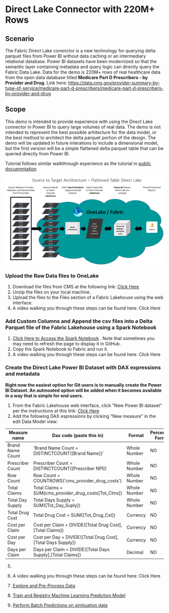 # Direct Lake Connector with 220M+ Rows


## Scenario
The Fabric Direct Lake conenctor is a new technology for querying delta parquet files from Power BI without data caching or an intermediary relational database. Power BI datasets have been modernized so that the semantic layer containing metadata and query logic can directly query the Fabric Data Lake. Data for the demo is 220M+ rows of real healthcare data from the open data database titled **Medicare Part D Prescribers - by Provider and Drug**. Link here: https://data.cms.gov/provider-summary-by-type-of-service/medicare-part-d-prescribers/medicare-part-d-prescribers-by-provider-and-drug 

## Scope
This demo is intended to provide experience with using the Direct Lake connector in Power BI to query large volumes of real data. The demo is not intended to represent the best possible arhitecture for the data model, or the best method to architect the delta parquet portion of the design. The demo will be updated in future interations to include a dimensional model, but the first version will be a simple flattened delta parquet table that can be queried directly from Power BI. 

Tutorial follows similar walkthrough experience as the tutorial in [public docuemntation](https://learn.microsoft.com/en-us/fabric/data-science/tutorial-data-science-introduction)

![analytics-bi-directlake](./Images/DirectLake_Architecture.png) 

### Upload the Raw Data files to OneLake
1. Download the files from CMS at the following link: [Click Here](https://data.cms.gov/provider-summary-by-type-of-service/medicare-part-d-prescribers/medicare-part-d-prescribers-by-provider-and-drug)
2. Unzip the files on your local machine.
3. Upload the files to the Files section of a Fabric Lakehouse using the web interface.
4. A video walking you through these steps can be found here: Click Here

### Add Custom Columns and Append the csv files into a Delta Parquet file of the Fabric Lakehouse using a Spark Notebook
1. [Click Here to Access the Spark Notebook](./Load%20CMS%20Medicare%20Part%20D%20Data.ipynb) . Note that sometimes you may need to refresh the page to display it in GitHub.
2. Copy the Spark Notebook to Fabric and run it.
3. A video walking you through these steps can be found here: Click Here

### Create the Direct Lake Power BI Dataset with DAX expressions and metadata
**Right now the easiest option for Git users is to manually create the Power BI Dataset. An autmoated option will be added when it becomes available in a way that is simple for end users.**
1. From the Fabric Lakehouse web interface, click "New Power BI dataset" per the instructions at this link: [Click Here](https://learn.microsoft.com/en-us/power-bi/enterprise/directlake-overview#to-create-a-basic-direct-lake-dataset-for-your-lakehouse)
2. Add the following DAX espressions by clicking "New measure" in the edit Data Model view:

 | Measure name | Dax code (paste this in) | Format | Percentage Format | Thousands seperator | Decimal places | Data category | 
 | ------------ | ------------------------ | ------ | ----------------- | ------------------- | -------------- | ------------- | 
 | Brand Name Count | 'Brand Name Count = DISTINCTCOUNT([Brand Name])' | Whole Number | NO | Yes | 0 | Uncategorized | 
 | Prescriber Count | Prescriber Count = DISTINCTCOUNT([Prescriber NPI]) | Whole Number | NO | Yes | 0 | Uncategorized | 
 | Row Count | Row Count = COUNTROWS('cms_provider_drug_costs') | Whole Number | NO | Yes | 0 | Uncategorized | 
 | Total Claims | Total Claims = SUM(cms_provider_drug_costs[Tot_Clms]) | Whole Number | NO | Yes | 0 | Uncategorized | 
 | Total Day Supply | Total Days Supply = SUM([Tot_Day_Suply]) | Whole Number | NO | Yes | 0 | Uncategorized | 
 | Total Drug Cost | Total Drug Cost = SUM([Tot_Drug_Cst]) | Currency | NO | Yes | 0 | Uncategorized | 
 | Cost per Claim | Cost per Claim = DIVIDE([Total Drug Cost],[Total Claims]) | Currency | NO | Yes | 0 | Uncategorized | 
 | Cost per Day | Cost per Day = DIVIDE([Total Drug Cost],[Total Days Supply]) | Currency | NO | Yes | 2 | Uncategorized | 
 | Days per Claim | Days per Claim = DIVIDE([Total Days Supply],[Total Claims]) | Decimal | NO | Yes | 1 | Uncategorized | 
  
5.
6. A video walking you through these steps can be found here: Click Here


7. [Explore and Pre-Process Data](./02-data-analysis-preprocess.ipynb)
8. [Train and Registry Machine Learning Prediction Model](./03-Train-Register-DiabetesPredictionModel.ipynb) 
9. [Perform Batch Predictions on simliuation data](./04-Perform-Diabetes-Batch-Predictions.ipynb)
